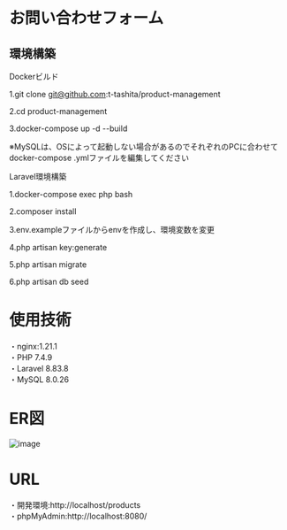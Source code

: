 # お問い合わせフォーム  

## 環境構築  

Dockerビルド  

1.git clone git@github.com:t-tashita/product-management  

2.cd product-management  

3.docker-compose up -d --build  

※MySQLは、OSによって起動しない場合があるのでそれぞれのPCに合わせてdocker-compose .ymlファイルを編集してください  

Laravel環境構築  

1.docker-compose exec php bash  

2.composer install  

3.env.exampleファイルからenvを作成し、環境変数を変更  

4.php artisan key:generate  

5.php artisan migrate  

6.php artisan db seed  

# 使用技術  

・nginx:1.21.1  
・PHP  7.4.9  
・Laravel  8.83.8  
・MySQL 8.0.26  

# ER図  
![image](https://github.com/user-attachments/assets/1f656c77-b779-4688-a69d-28363a52ee1f)  

# URL  
・開発環境:http://localhost/products  
・phpMyAdmin:http://localhost:8080/  
